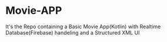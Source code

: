 # Movie-APP
It's the Repo containing a Basic Movie App(Kotlin) with Realtime Database(Firebase) handeling and a Structured XML UI 
